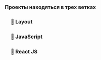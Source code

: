 ### Проекты находяться в трех ветках  
### ㅤ __📄 Layout__
### ㅤ __📄 JavaScript__
### ㅤ __📄 React JS__







